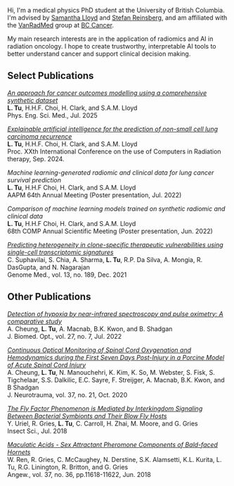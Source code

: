 Hi, I'm a medical physics PhD student at the University of British Columbia. I'm advised by [Samantha Lloyd](http://www.vanradmed.com/dr.-samantha-lloyd) and [Stefan Reinsberg](https://pfeifer.phas.ubc.ca/wiki/doku.php?id=wiki:user:stefan), and am affiliated with the [VanRadMed](http://www.vanradmed.com/) group at [BC Cancer](http://www.bccancer.bc.ca/).

My main research interests are in the application of radiomics and AI in radiation oncology. I hope to create trustworthy, interpretable AI tools to better understand cancer and support clinical decision making.

## Select Publications
[_An approach for cancer outcomes modelling using a comprehensive synthetic dataset_](https://doi.org/10.1007/s13246-025-01594-2)  
**L. Tu**, H.H.F. Choi, H. Clark, and S.A.M. Lloyd <br>
Phys. Eng. Sci. Med., Jul. 2025

[_Explainable artificial intelligence for the prediction of non-small cell lung carcinoma recurrence_](https://hal.science/hal-04720234v1) <br>
**L. Tu**, H.H.F. Choi, H. Clark, and S.A.M. Lloyd <br>
Proc. XXth International Conference on the use of Computers in Radiation therapy, Sep. 2024.

_Machine learning-generated radiomic and clinical data for lung cancer survival prediction_   
**L. Tu**, H.H.F Choi, H. Clark, and S.A.M. Lloyd  
AAPM 64th Annual Meeting (Poster presentation, Jul. 2022)

_Comparison of machine learning models trained on synthetic radiomic and clinical data_  
**L. Tu**, H.H.F Choi, H. Clark, and S.A.M. Lloyd  
68th COMP Annual Scientific Meeting (Poster presentation, Jun. 2022)

[_Predicting heterogeneity in clone-specific therapeutic vulnerabilities using single-cell transcriptomic signatures_](https://genomemedicine.biomedcentral.com/articles/10.1186/s13073-021-01000-y)  
C. Suphavilai, S. Chia, A. Sharma, **L. Tu**, R.P. Da Silva, A. Mongia, R. DasGupta, and N. Nagarajan  
Genome Med., vol. 13, no. 189, Dec. 2021

## Other Publications
[_Detection of hypoxia by near-infrared spectroscopy and pulse oximetry: A comparative study_](https://doi.org/10.1117/1.JBO.27.7.077001)  
A. Cheung, **L. Tu**, A. Macnab, B.K. Kwon, and B. Shadgan  
J. Biomed. Opt., vol. 27, no. 7, Jul. 2022

[_Continuous Optical Monitoring of Spinal Cord Oxygenation and Hemodynamics during the First Seven Days Post-Injury in a Porcine Model of Acute Spinal Cord Injury_](https://www.liebertpub.com/doi/10.1089/neu.2020.7086)  
A. Cheung, **L. Tu**, N. Manouchehri, K. Kim, K. So, M. Webster, S. Fisk, S. Tigchelaar, S.S. Dalkilic, E.C. Sayre, F. Streijger, A. Macnab, B.K. Kwon, and B Shadgan  
J. Neurotrauma, vol. 37, no. 21, Oct. 2020

[_The Fly Factor Phenomenon is Mediated by Interkingdom Signaling Between Bacterial Symbionts and Their Blow Fly Hosts_](https://onlinelibrary.wiley.com/doi/abs/10.1111/1744-7917.12632)  
Y. Uriel, R. Gries, **L. Tu**, C. Carroll, H. Zhai, M. Moore, and G. Gries  
Insect Sci., Jul. 2018

[_Maculatic Acids - Sex Attractant Pheromone Components of Bald-faced Hornets_](https://onlinelibrary.wiley.com/doi/abs/10.1002/anie.201804666)  
W. Ren, R. Gries, C. McCaughey, N. Derstine, S.K. Alamsetti, K.L. Kurita, L. Tu, R.G. Linington, R. Britton, and G. Gries  
Angew., vol. 37, no. 36, pp.11618-11622, Jun. 2018
